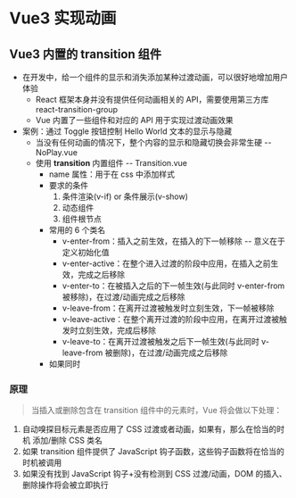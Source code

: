 <!--
 * @Author: East
 * @Date: 2021-11-11 20:24:43
 * @LastEditTime: 2021-11-11 21:51:06
 * @LastEditors: Please set LastEditors
 * @Description: Vue3 的过渡动画 与 动画
 * @FilePath: \forGreaterGood\vue3\14-Vue3实现动画.md
-->

# Vue3 实现动画

## Vue3 内置的 transition 组件

- 在开发中，给一个组件的显示和消失添加某种过渡动画，可以很好地增加用户体验
  - React 框架本身并没有提供任何动画相关的 API，需要使用第三方库 react-transition-group
  - Vue 内置了一些组件和对应的 API 用于实现过渡动画效果
- 案例：通过 Toggle 按钮控制 Hello World 文本的显示与隐藏
  - 当没有任何动画的情况下，整个内容的显示和隐藏切换会非常生硬 -- NoPlay.vue
  - 使用 **transition** 内置组件 -- Transition.vue
    - name 属性：用于在 css 中添加样式
    - 要求的条件
      1. 条件渲染(v-if) or 条件展示(v-show)
      2. 动态组件
      3. 组件根节点
    - 常用的 6 个类名
      - v-enter-from：插入之前生效，在插入的下一帧移除 -- 意义在于定义初始化值
      - v-enter-active：在整个进入过渡的阶段中应用，在插入之前生效，完成之后移除
      - v-enter-to：在被插入之后的下一帧生效(与此同时 v-enter-from 被移除)，在过渡/动画完成之后移除
      - v-leave-from：在离开过渡被触发时立刻生效，下一帧被移除
      - v-leave-active：在整个离开过渡的阶段中应用，在离开过渡被触发时立刻生效，完成后移除
      - v-leave-to：在离开过渡被触发之后下一帧生效(与此同时 v-leave-from 被删除)，在过渡/动画完成之后移除
    - 如果同时

### 原理

> 当插入或删除包含在 transition 组件中的元素时，Vue 将会做以下处理：

1. 自动嗅探目标元素是否应用了 CSS 过渡或者动画，如果有，那么在恰当的时机 添加/删除 CSS 类名
2. 如果 transition 组件提供了 JavaScript 钩子函数，这些钩子函数将在恰当的时机被调用
3. 如果没有找到 JavaScript 钩子+没有检测到 CSS 过渡/动画，DOM 的插入、删除操作将会被立即执行
